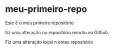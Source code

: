 # meu-primeiro-repo
Este é o meu primeiro repositório

fiz uma alteração no repositório remoto no Github.

Fiz uma alteração local n omeu repositório